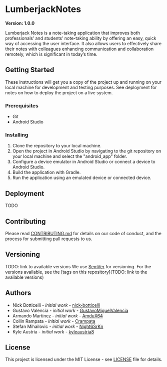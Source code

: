 # LumberjackNotes
**Version: 1.0.0**

Lumberjack Notes is a note-taking application that improves both professionals’ and students’ note-taking ability by offering an easy, quick way of accessing the user interface. It also allows users to effectively share their notes with colleagues enhancing communication and collaboration remotely, which is significant in today’s time.

## Getting Started
These instructions will get you a copy of the project up and running on your local machine for development and testing purposes. See deployment for notes on how to deploy the project on a live system.

### Prerequisites
- Git
- Android Studio

### Installing
1. Clone the repository to your local machine.
2. Open the project in Android Studio by navigating to the git repository on your local machine and select the "android_app" folder.
3. Configure a device emulator in Android Studio or connect a device to Android Studio.
4. Build the application with Gradle.
5. Run the application using an emulated device or connected device.

## Deployment
TODO

## Contributing
Please read [CONTRIBUTING.md](./CONTRIBUTING.md) for details on our code of conduct, and the process for submitting pull requests to us.

## Versioning
TODO: link to available versions
We use [SemVer](https://semver.org/) for versioning. For the versions available, see the [tags on this repository](TODO: link to the available versions)

## Authors
- Nick Botticelli - *initial work* - [nick-botticelli](https://github.com/nick-botticelli)
- Gustavo Valencia - *initial work* - [GustavoMiguelValencia](https://github.com/GustavoMiguelValencia)
- Armando Martinez - *initial work* - [AmduX64](https://github.com/AmduX64)
- Collin Rampata - *initial work* - [Crampata](https://github.com/Crampata)
- Stefan Mihailovic - *initial work* - [Night6SrKn](https://github.com/Night6SrKn)
- Kyle Austria - *initial work* - [kyleaustria8](https://github.com/kyleaustria8)

## License
This project is licensed under the MIT License - see [LICENSE](./LICENSE) file for details.
